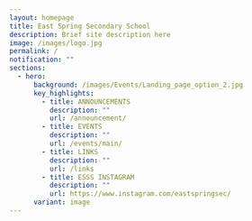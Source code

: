 ```yaml
---
layout: homepage
title: East Spring Secondary School
description: Brief site description here
image: /images/logo.jpg
permalink: /
notification: ""
sections:
  - hero:
      background: /images/Events/Landing_page_option_2.jpg
      key_highlights:
        - title: ANNOUNCEMENTS
          description: ""
          url: /announcement/
        - title: EVENTS
          description: ""
          url: /events/main/
        - title: LINKS
          description: ""
          url: /links
        - title: ESSS INSTAGRAM
          description: ""
          url: https://www.instagram.com/eastspringsec/
      variant: image
---
```

